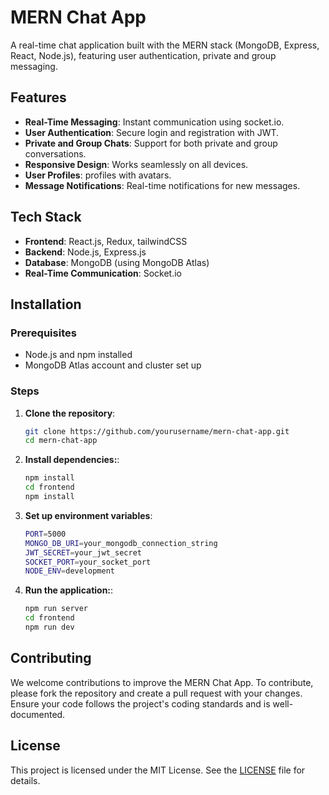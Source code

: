 # MERN Chat App

A real-time chat application built with the MERN stack (MongoDB, Express, React, Node.js), featuring user authentication, private and group messaging.

## Features

- **Real-Time Messaging**: Instant communication using socket.io.
- **User Authentication**: Secure login and registration with JWT.
- **Private and Group Chats**: Support for both private and group conversations.
- **Responsive Design**: Works seamlessly on all devices.
- **User Profiles**: profiles with avatars.
- **Message Notifications**: Real-time notifications for new messages.

## Tech Stack

- **Frontend**: React.js, Redux, tailwindCSS
- **Backend**: Node.js, Express.js
- **Database**: MongoDB (using MongoDB Atlas)
- **Real-Time Communication**: Socket.io

## Installation

### Prerequisites

- Node.js and npm installed
- MongoDB Atlas account and cluster set up

### Steps

1. **Clone the repository**:

   ```bash
   git clone https://github.com/yourusername/mern-chat-app.git
   cd mern-chat-app
   ```

2. **Install dependencies:**:

   ```bash
   npm install
   cd frontend
   npm install
   ```

3. **Set up environment variables**:

   ```bash
   PORT=5000
   MONGO_DB_URI=your_mongodb_connection_string
   JWT_SECRET=your_jwt_secret
   SOCKET_PORT=your_socket_port
   NODE_ENV=development
   ```

4. **Run the application:**:

   ```bash
   npm run server
   cd frontend
   npm run dev
   ```

## Contributing

We welcome contributions to improve the MERN Chat App. To contribute, please fork the repository and create a pull request with your changes. Ensure your code follows the project's coding standards and is well-documented.

## License

This project is licensed under the MIT License. See the [LICENSE](LICENSE) file for details.

